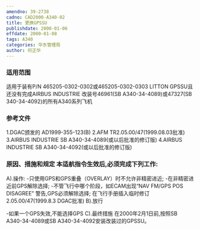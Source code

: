 ```yaml
---
amendno: 39-2738
cadno: CAD2000-A340-02
title: 更换GPSSU
publishdate: 2000-01-06
effdate: 2000-01-08
tags: A340
categories: 华东管理局
author: 何正华
---
```


### 适用范围 
适用于装有P/N 465205-0302-0302或465205-0302-0303 LITTON GPSSU且还没有完成AIRBUS INDUSTRIE 改装号46961(SB A340-34-4089)或47327(SB 340-34-4092)的所有A340系列飞机

### 参考文件
1.DGAC颁发的 AD1999-355-123(B) 
2.AFM 
TR2.05.00/47(1999.08.03批准) 
    3.AIRBUS INDUSTRIE SB A340-34-4089(或以后批准的修订版) 
    4.AIRBUS INDUSTRIE SB A340-34-4092(或以后批准的修订版) 


### 原因、措施和规定     本适航指令生效后,必须完成下列工作: 
A).操作:       -只使用GPS和GPS重叠（OVERLAY）时不允许非精密进近; -在非精密进近前GPS解除选择; -不管飞行中哪个阶段，如ECAM出现“NAV FM/GPS POS DISAGREE”
警告,GPS必须解除选择;     在飞行手册插入临时修订2.05.00/47(1999.8.3 DGAC批准) 
B).放行 
  
-如果一个GPS失效,不能选择GPS 
C).最终措施 
     在2000年2月1日前,按照SB A340-34-4089或SB A340-34-4092安装改装过的GPSSU。
